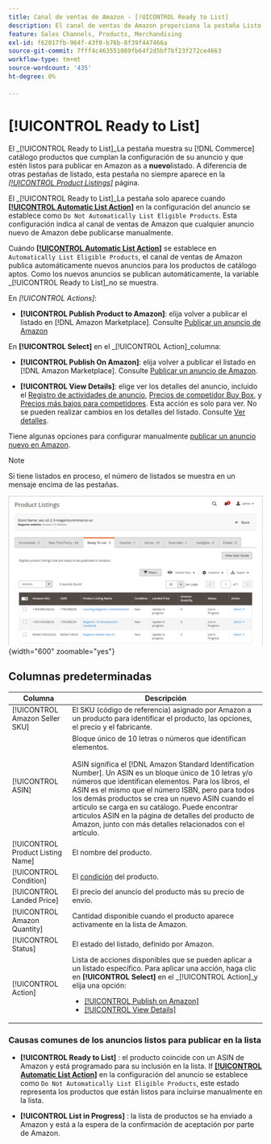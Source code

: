 ```yaml
---
title: Canal de ventas de Amazon - [!UICONTROL Ready to List]
description: El canal de ventas de Amazon proporciona la pestaña Listo para poner en venta para ayudarle a revisar los productos de Commerce que cumplen los requisitos, pero que no aparecen en la lista automáticamente.
feature: Sales Channels, Products, Merchandising
exl-id: f62017fb-964f-43f0-b76b-8f39f447466a
source-git-commit: 7fff4c463551089fb64f2d5bf7bf23f272ce4663
workflow-type: tm+mt
source-wordcount: '435'
ht-degree: 0%

---
```


# [!UICONTROL Ready to List]

El _[!UICONTROL Ready to List]_La pestaña muestra su [!DNL Commerce] catálogo productos que cumplan la configuración de su anuncio y que estén listos para publicar en Amazon as a **nuevo**listado. A diferencia de otras pestañas de listado, esta pestaña no siempre aparece en la [_[!UICONTROL Product Listings]_](./managing-product-listings.md) página.

El _[!UICONTROL Ready to List]_La pestaña solo aparece cuando [**[!UICONTROL Automatic List Action]**](./product-listing-actions.md) en la configuración del anuncio se establece como `Do Not Automatically List Eligible Products`. Esta configuración indica al canal de ventas de Amazon que cualquier anuncio nuevo de Amazon debe publicarse manualmente.

Cuándo [**[!UICONTROL Automatic List Action]**](./product-listing-actions.md) se establece en `Automatically List Eligible Products`, el canal de ventas de Amazon publica automáticamente nuevos anuncios para los productos de catálogo aptos. Como los nuevos anuncios se publican automáticamente, la variable _[!UICONTROL Ready to List]_no se muestra.

En _[!UICONTROL Actions]_:

- **[!UICONTROL Publish Product to Amazon]**: elija volver a publicar el listado en [!DNL Amazon Marketplace]. Consulte [Publicar un anuncio de Amazon](./publish-listings-manually.md)

En **[!UICONTROL Select]** en el _[!UICONTROL Action]_columna:

- **[!UICONTROL Publish On Amazon]**: elija volver a publicar el listado en [!DNL Amazon Marketplace]. Consulte [Publicar un anuncio de Amazon](./publish-listings-manually.md).

- **[!UICONTROL View Details]**: elige ver los detalles del anuncio, incluido el [Registro de actividades de anuncio](./product-listing-details.md#listing-activity-log), [Precios de competidor Buy Box](./product-listing-details.md#buy-box-competitor-pricing), y [Precios más bajos para competidores](./product-listing-details.md#lowest-competitor-pricing). Esta acción es solo para ver. No se pueden realizar cambios en los detalles del listado. Consulte [Ver detalles](./product-listing-details.md).

Tiene algunas opciones para configurar manualmente [publicar un anuncio nuevo en Amazon](./publish-listings-manually.md).

>[!NOTE]
>Si tiene listados en proceso, el número de listados se muestra en un mensaje encima de las pestañas.

![Listo para la lista](assets/amazon-ready-to-list.png){width="600" zoomable="yes"}

## Columnas predeterminadas

| Columna | Descripción |
|-----------------------------------|------------------------------------------------------------------------------------------------------------------------------------------------------------------------------------------------------------------------------------------------------------------------------------------------------------------------------------------------------------------------------------------------------------------------------------------------------------------------------------------|
| [!UICONTROL Amazon Seller SKU] | El SKU (código de referencia) asignado por Amazon a un producto para identificar el producto, las opciones, el precio y el fabricante. |
| [!UICONTROL ASIN] | Bloque único de 10 letras o números que identifican elementos.<br><br>ASIN significa el [!DNL Amazon Standard Identification Number]. Un ASIN es un bloque único de 10 letras y/o números que identifican elementos. Para los libros, el ASIN es el mismo que el número ISBN, pero para todos los demás productos se crea un nuevo ASIN cuando el artículo se carga en su catálogo. Puede encontrar artículos ASIN en la página de detalles del producto de Amazon, junto con más detalles relacionados con el artículo. |
| [!UICONTROL Product Listing Name] | El nombre del producto. |
| [!UICONTROL Condition] | El [condición](./product-listing-condition.md) del producto. |
| [!UICONTROL Landed Price] | El precio del anuncio del producto más su precio de envío. |
| [!UICONTROL Amazon Quantity] | Cantidad disponible cuando el producto aparece activamente en la lista de Amazon. |
| [!UICONTROL Status] | El estado del listado, definido por Amazon. |
| [!UICONTROL Action] | Lista de acciones disponibles que se pueden aplicar a un listado específico. Para aplicar una acción, haga clic en **[!UICONTROL Select]** en el _[!UICONTROL Action]_y elija una opción:<ul><li>[[!UICONTROL Publish on Amazon]](./publish-listings-manually.md)</li><li>[[!UICONTROL View Details]](./product-listing-details.md)</li></ul> |

### Causas comunes de los anuncios listos para publicar en la lista

- **[!UICONTROL Ready to List]** : el producto coincide con un ASIN de Amazon y está programado para su inclusión en la lista. If [**[!UICONTROL Automatic List Action]**](./product-listing-actions.md) en la configuración del anuncio se establece como `Do Not Automatically List Eligible Products`, este estado representa los productos que están listos para incluirse manualmente en la lista.

- **[!UICONTROL List in Progress]** : la lista de productos se ha enviado a Amazon y está a la espera de la confirmación de aceptación por parte de Amazon.
